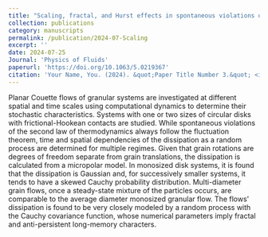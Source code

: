 ```yaml
---
title: "Scaling, fractal, and Hurst effects in spontaneous violations of entropy inequality in granular Couette systems"
collection: publications
category: manuscripts
permalink: /publication/2024-07-Scaling
excerpt: ''
date: 2024-07-25
Journal: 'Physics of Fluids'
paperurl: 'https://doi.org/10.1063/5.0219367'
citation: 'Your Name, You. (2024). &quot;Paper Title Number 3.&quot; <i>GitHub Journal of Bugs</i>. 1(3).'
---
```


Planar Couette flows of granular systems are investigated at different spatial and time scales using computational dynamics to determine their stochastic characteristics. Systems with one or two sizes of circular disks with frictional-Hookean contacts are studied. While spontaneous violations of the second law of thermodynamics always follow the fluctuation theorem, time and spatial dependencies of the dissipation as a random process are determined for multiple regimes. Given that grain rotations are degrees of freedom separate from grain translations, the dissipation is calculated from a micropolar model. In monosized disk systems, it is found that the dissipation is Gaussian and, for successively smaller systems, it tends to have a skewed Cauchy probability distribution. Multi-diameter grain flows, once a steady-state mixture of the particles occurs, are comparable to the average diameter monosized granular flow. The flows' dissipation is found to be very closely modeled by a random process with the Cauchy covariance function, whose numerical parameters imply fractal and anti-persistent long-memory characters.
